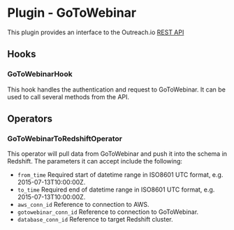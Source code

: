 # Plugin - GoToWebinar

This plugin provides an interface to the Outreach.io [REST API](https://goto-developer.logmeininc.com/content/gotowebinar-api-reference-v2)

## Hooks
### GoToWebinarHook
This hook handles the authentication and request to GoToWebinar. It can be used to call several methods from the API.

## Operators
### GoToWebinarToRedshiftOperator
This operator will pull data from GoToWebinar and push it into the schema in Redshift. The parameters it can accept include the following:

- `from_time`   		Required start of datetime range in ISO8601 UTC format, e.g. 2015-07-13T10:00:00Z.
- `to_time`        		Required end of datetime range in ISO8601 UTC format, e.g. 2015-07-13T10:00:00Z.
- `aws_conn_id`			Reference to connection to AWS.
- `gotowebinar_conn_id`	Reference to connection to GoToWebinar.
- `database_conn_id` 	Reference to target Redshift cluster.